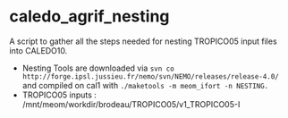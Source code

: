 # caledo_agrif_nesting

A script to gather all the steps needed for nesting TROPICO05 input files into CALEDO10.

 - Nesting Tools are downloaded via ``` svn co http://forge.ipsl.jussieu.fr/nemo/svn/NEMO/releases/release-4.0/ ``` and compiled on cal1 with ``` ./maketools -m meom_ifort -n NESTING. ```
 - TROPICO05 inputs : /mnt/meom/workdir/brodeau/TROPICO05/v1_TROPICO05-I
 
